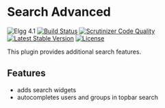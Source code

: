 # Search Advanced

![Elgg 4.1](https://img.shields.io/badge/Elgg-4.1-green.svg)
[![Build Status](https://scrutinizer-ci.com/g/ColdTrick/search_advanced/badges/build.png?b=master)](https://scrutinizer-ci.com/g/ColdTrick/search_advanced/build-status/master)
[![Scrutinizer Code Quality](https://scrutinizer-ci.com/g/ColdTrick/search_advanced/badges/quality-score.png?b=master)](https://scrutinizer-ci.com/g/ColdTrick/search_advanced/?branch=master)
[![Latest Stable Version](https://poser.pugx.org/ColdTrick/search_advanced/v/stable.svg)](https://packagist.org/packages/ColdTrick/search_advanced)
[![License](https://poser.pugx.org/ColdTrick/search_advanced/license.svg)](https://packagist.org/packages/ColdTrick/search_advanced)

This plugin provides additional search features.

## Features

- adds search widgets
- autocompletes users and groups in topbar search
